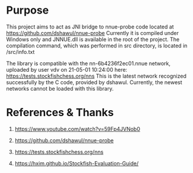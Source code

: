 # Purpose

This project aims to act as JNI bridge to nnue-probe code located at https://github.com/dshawul/nnue-probe
Currently it is compiled under Windows only and JNNUE.dll is available in the root of the project.
The compilation command, which was performed in src directory, is located in /src/info.txt

The library is compatible with the nn-6b4236f2ec01.nnue network, uploaded by user vdv on 21-05-01 10:24:00 here: https://tests.stockfishchess.org/nns
This is the latest network recognized successfully by the C code, provided by dshawul.
Currently, the newest networks cannot be loaded with this library.

# References & Thanks

1. https://www.youtube.com/watch?v=59Fp4JVNob0

2. https://github.com/dshawul/nnue-probe

3. https://tests.stockfishchess.org/nns

4. https://hxim.github.io/Stockfish-Evaluation-Guide/



